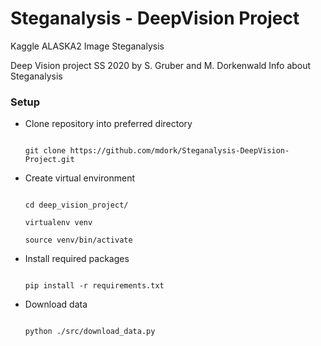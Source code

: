 # Steganalysis - DeepVision Project
Kaggle ALASKA2 Image Steganalysis

Deep Vision project SS 2020 by S. Gruber and M. Dorkenwald
Info about Steganalysis



### Setup



- Clone repository into preferred directory



    ```

    git clone https://github.com/mdork/Steganalysis-DeepVision-Project.git

    ```



- Create virtual environment



    ```

    cd deep_vision_project/

    virtualenv venv

    source venv/bin/activate

    ```



- Install required packages



    ```

    pip install -r requirements.txt

    ```



- Download data



    ```

    python ./src/download_data.py 

    ```


    ```


